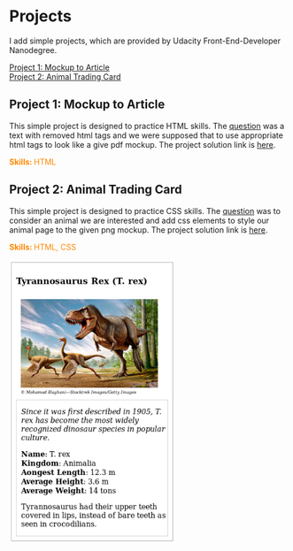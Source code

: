 # Projects
I add simple projects, which are provided by Udacity Front-End-Developer Nanodegree.

<a href="#prject-1">Project 1: Mockup to Article</a>       
<a href="#prject-2">Project 2: Animal Trading Card</a>

<h2 id='project-1'>Project 1: Mockup to Article</h2>
This simple project is designed to practice HTML skills. The <a href="https://d17h27t6h515a5.cloudfront.net/topher/2016/December/58501f5b_mockup-to-article/mockup-to-article.zip">question</a> was a text with removed html tags and we were supposed that to use appropriate html tags to look like a give pdf mockup.            
The project solution link is <a href="./01_html_mockup_to_article/index.html">here</a>.

 <span style="color:#FF8800;"><b>Skills: </b>HTML</span>


 <h2 id='project-2'>Project 2: Animal Trading Card</h2>
 This simple project is designed to practice CSS skills. The <a href="https://github.com/udacity/animal-trading-cards/archive/master.zip">question</a> was to consider an animal we are interested and add css elements to style our animal page to the given png mockup.
 The project solution link is <a href="./02_css_animal_trading_card/index.html">here</a>.

  <span style="color:#FF8800;"><b>Skills: </b>HTML, CSS</span>

<img src="02_css_animal_trading_card/img/result-screenshot.png" width=300px;>
